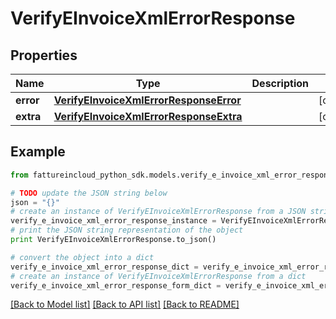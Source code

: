 # VerifyEInvoiceXmlErrorResponse


## Properties
Name | Type | Description | Notes
------------ | ------------- | ------------- | -------------
**error** | [**VerifyEInvoiceXmlErrorResponseError**](VerifyEInvoiceXmlErrorResponseError.md) |  | [optional] 
**extra** | [**VerifyEInvoiceXmlErrorResponseExtra**](VerifyEInvoiceXmlErrorResponseExtra.md) |  | [optional] 

## Example

```python
from fattureincloud_python_sdk.models.verify_e_invoice_xml_error_response import VerifyEInvoiceXmlErrorResponse

# TODO update the JSON string below
json = "{}"
# create an instance of VerifyEInvoiceXmlErrorResponse from a JSON string
verify_e_invoice_xml_error_response_instance = VerifyEInvoiceXmlErrorResponse.from_json(json)
# print the JSON string representation of the object
print VerifyEInvoiceXmlErrorResponse.to_json()

# convert the object into a dict
verify_e_invoice_xml_error_response_dict = verify_e_invoice_xml_error_response_instance.to_dict()
# create an instance of VerifyEInvoiceXmlErrorResponse from a dict
verify_e_invoice_xml_error_response_form_dict = verify_e_invoice_xml_error_response.from_dict(verify_e_invoice_xml_error_response_dict)
```
[[Back to Model list]](../README.md#documentation-for-models) [[Back to API list]](../README.md#documentation-for-api-endpoints) [[Back to README]](../README.md)


